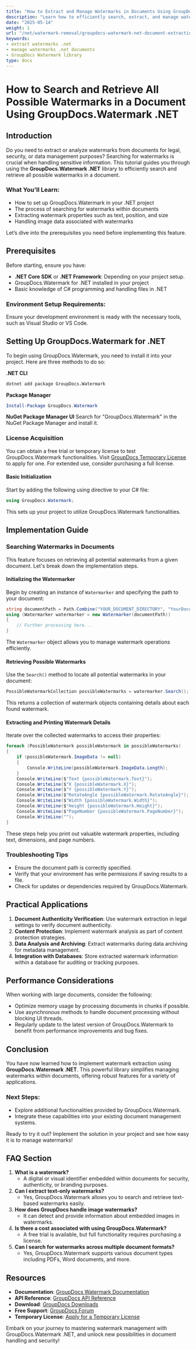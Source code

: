 ```yaml
---
title: "How to Extract and Manage Watermarks in Documents Using GroupDocs.Watermark .NET"
description: "Learn how to efficiently search, extract, and manage watermarks from documents using the powerful GroupDocs.Watermark .NET library. Perfect for legal, security, or data management needs."
date: "2025-05-14"
weight: 1
url: "/net/watermark-removal/groupdocs-watermark-net-document-extraction/"
keywords:
- extract watermarks .net
- manage watermarks .net documents
- GroupDocs Watermark library
type: docs
---
```

# How to Search and Retrieve All Possible Watermarks in a Document Using GroupDocs.Watermark .NET

## Introduction

Do you need to extract or analyze watermarks from documents for legal, security, or data management purposes? Searching for watermarks is crucial when handling sensitive information. This tutorial guides you through using the **GroupDocs.Watermark .NET** library to efficiently search and retrieve all possible watermarks in a document.

### What You'll Learn:
- How to set up GroupDocs.Watermark in your .NET project
- The process of searching for watermarks within documents
- Extracting watermark properties such as text, position, and size
- Handling image data associated with watermarks

Let’s dive into the prerequisites you need before implementing this feature.

## Prerequisites

Before starting, ensure you have:

- **.NET Core SDK** or **.NET Framework**: Depending on your project setup.
- GroupDocs.Watermark for .NET installed in your project
- Basic knowledge of C# programming and handling files in .NET

### Environment Setup Requirements:
Ensure your development environment is ready with the necessary tools, such as Visual Studio or VS Code.

## Setting Up GroupDocs.Watermark for .NET

To begin using GroupDocs.Watermark, you need to install it into your project. Here are three methods to do so:

**.NET CLI**
```bash
dotnet add package GroupDocs.Watermark
```

**Package Manager**
```powershell
Install-Package GroupDocs.Watermark
```

**NuGet Package Manager UI**
Search for "GroupDocs.Watermark" in the NuGet Package Manager and install it.

### License Acquisition

You can obtain a free trial or temporary license to test GroupDocs.Watermark functionalities. Visit [GroupDocs Temporary License](https://purchase.groupdocs.com/temporary-license/) to apply for one. For extended use, consider purchasing a full license.

#### Basic Initialization
Start by adding the following using directive to your C# file:

```csharp
using GroupDocs.Watermark;
```

This sets up your project to utilize GroupDocs.Watermark functionalities.

## Implementation Guide

### Searching Watermarks in Documents

This feature focuses on retrieving all potential watermarks from a given document. Let's break down the implementation steps.

#### Initializing the Watermarker

Begin by creating an instance of `Watermarker` and specifying the path to your document:

```csharp
string documentPath = Path.Combine("YOUR_DOCUMENT_DIRECTORY", "YourDocument.pdf");
using (Watermarker watermarker = new Watermarker(documentPath))
{
    // Further processing here...
}
```

The `Watermarker` object allows you to manage watermark operations efficiently.

#### Retrieving Possible Watermarks

Use the `Search()` method to locate all potential watermarks in your document:

```csharp
PossibleWatermarkCollection possibleWatermarks = watermarker.Search();
```

This returns a collection of watermark objects containing details about each found watermark.

#### Extracting and Printing Watermark Details

Iterate over the collected watermarks to access their properties:

```csharp
foreach (PossibleWatermark possibleWatermark in possibleWatermarks)
{
    if (possibleWatermark.ImageData != null)
    {
        Console.WriteLine(possibleWatermark.ImageData.Length);
    }
    Console.WriteLine($"Text {possibleWatermark.Text}");
    Console.WriteLine($"X {possibleWatermark.X}");
    Console.WriteLine($"Y {possibleWatermark.Y}");
    Console.WriteLine($"RotateAngle {possibleWatermark.RotateAngle}");
    Console.WriteLine($"Width {possibleWatermark.Width}");
    Console.WriteLine($"Height {possibleWatermark.Height}");
    Console.WriteLine($"PageNumber {possibleWatermark.PageNumber}");
    Console.WriteLine("");
}
```

These steps help you print out valuable watermark properties, including text, dimensions, and page numbers.

### Troubleshooting Tips

- Ensure the document path is correctly specified.
- Verify that your environment has write permissions if saving results to a file.
- Check for updates or dependencies required by GroupDocs.Watermark.

## Practical Applications

1. **Document Authenticity Verification**: Use watermark extraction in legal settings to verify document authenticity.
2. **Content Protection**: Implement watermark analysis as part of content protection strategies.
3. **Data Analysis and Archiving**: Extract watermarks during data archiving for metadata management.
4. **Integration with Databases**: Store extracted watermark information within a database for auditing or tracking purposes.

## Performance Considerations

When working with large documents, consider the following:

- Optimize memory usage by processing documents in chunks if possible.
- Use asynchronous methods to handle document processing without blocking UI threads.
- Regularly update to the latest version of GroupDocs.Watermark to benefit from performance improvements and bug fixes.

## Conclusion

You have now learned how to implement watermark extraction using **GroupDocs.Watermark .NET**. This powerful library simplifies managing watermarks within documents, offering robust features for a variety of applications.

### Next Steps:
- Explore additional functionalities provided by GroupDocs.Watermark.
- Integrate these capabilities into your existing document management systems.

Ready to try it out? Implement the solution in your project and see how easy it is to manage watermarks!

## FAQ Section

1. **What is a watermark?**
   - A digital or visual identifier embedded within documents for security, authenticity, or branding purposes.
2. **Can I extract text-only watermarks?**
   - Yes, GroupDocs.Watermark allows you to search and retrieve text-based watermarks easily.
3. **How does GroupDocs handle image watermarks?**
   - It can detect and provide information about embedded images in watermarks.
4. **Is there a cost associated with using GroupDocs.Watermark?**
   - A free trial is available, but full functionality requires purchasing a license.
5. **Can I search for watermarks across multiple document formats?**
   - Yes, GroupDocs.Watermark supports various document types including PDFs, Word documents, and more.

## Resources
- **Documentation**: [GroupDocs Watermark Documentation](https://docs.groupdocs.com/watermark/net/)
- **API Reference**: [GroupDocs API Reference](https://reference.groupdocs.com/watermark/net)
- **Download**: [GroupDocs Downloads](https://releases.groupdocs.com/watermark/net/)
- **Free Support**: [GroupDocs Forum](https://forum.groupdocs.com/c/watermark/10)
- **Temporary License**: [Apply for a Temporary License](https://purchase.groupdocs.com/temporary-license/) 

Embark on your journey to mastering watermark management with GroupDocs.Watermark .NET, and unlock new possibilities in document handling and security!

